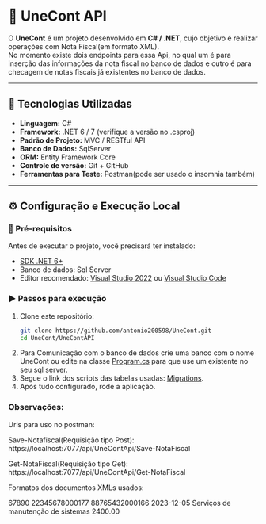 # 🧾 UneCont API

O **UneCont** é um projeto desenvolvido em **C# / .NET**, cujo objetivo é realizar operações com Nota Fiscal(em formato XML).  
No momento existe dois endpoints para essa Api, no qual um é para inserção das informações da nota fiscal no banco de dados e outro é para checagem de notas fiscais já existentes no banco de dados.

---

## 🚀 Tecnologias Utilizadas

- **Linguagem:** C#
- **Framework:** .NET 6 / 7 (verifique a versão no .csproj)
- **Padrão de Projeto:** MVC / RESTful API
- **Banco de Dados:** SqlServer
- **ORM:** Entity Framework Core
- **Controle de versão:** Git + GitHub
- **Ferramentas para Teste:** Postman(pode ser usado o insomnia também)
---

## ⚙️ Configuração e Execução Local

### 🧩 Pré-requisitos

Antes de executar o projeto, você precisará ter instalado:

- [SDK .NET 6+](https://dotnet.microsoft.com/download)
- Banco de dados: Sql Server
- Editor recomendado: [Visual Studio 2022](https://visualstudio.microsoft.com/) ou [Visual Studio Code](https://code.visualstudio.com/)

### ▶️ Passos para execução

1. Clone este repositório:
   ```bash
   git clone https://github.com/antonio200598/UneCont.git
   cd UneCont/UneContAPI
2. Para Comunicação com o banco de dados crie uma banco com o nome UneCont ou edite na classe [Program.cs](/UneContAPI/Program.cs) para que use um existente no seu sql server.
3. Segue o link dos scripts das tabelas usadas: [Migrations](Migrations).
4. Após tudo configurado, rode a aplicação.

### Observações:

Urls para uso no postman:

Save-Notafiscal(Requisição tipo Post): https://localhost:7077/api/UneContApi/Save-NotaFiscal 

Get-NotaFiscal(Requisição tipo Get): https://localhost:7077/api/UneContApi/Get-NotaFiscal

Formatos dos documentos XMLs usados:

<NotaFiscal>
    <Numero>67890</Numero>
    <Prestador>
        <CNPJ>22345678000177</CNPJ>
    </Prestador>
    <Tomador>
        <CNPJ>88765432000166</CNPJ>
    </Tomador>
    <DataEmissao>2023-12-05</DataEmissao>
    <Servico>
        <Descricao>Serviços de manutenção de sistemas</Descricao>
        <Valor>2400.00</Valor>
    </Servico>
</NotaFiscal>
